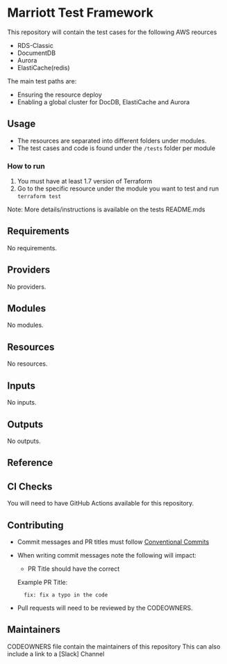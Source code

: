 
# Marriott Test Framework
This repository will contain the test cases for the following AWS reources
- RDS-Classic
- DocumentDB
- Aurora
- ElastiCache(redis)

The main test paths are:
- Ensuring the resource deploy
- Enabling a global cluster for DocDB, ElastiCache and Aurora

## Usage

- The resources are separated into different folders under modules. 
- The test cases and code is found under the `/tests` folder per module

### How to run
1. You must have at least 1.7 version of Terraform
2. Go to the specific resource under the module you want to test and run
`terraform test`

Note: More details/instructions is available on the tests README.mds
<!-- BEGIN_TF_DOCS -->
## Requirements

No requirements.

## Providers

No providers.

## Modules

No modules.

## Resources

No resources.

## Inputs

No inputs.

## Outputs

No outputs.
<!-- END_TF_DOCS -->

## Reference

## CI Checks

You will need to have GitHub Actions available for this repository.

## Contributing

* Commit messages and PR titles must follow [Conventional Commits](https://www.conventionalcommits.org/en/v1.0.0/)
* When writing commit messages note the following will impact:
    * PR Title should have the correct 

    Example PR Title:

        fix: fix a typo in the code

* Pull requests will need to be reviewed by the CODEOWNERS.

## Maintainers
CODEOWNERS file contain the maintainers of this repository
This can also include a link to a [Slack] Channel 
